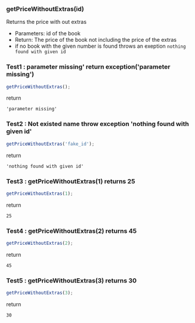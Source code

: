 ### **getPriceWithoutExtras(id)**

Returns the price with out extras

  - Parameters: id of the book
  - Return: The price of the book not including the price of the extras
  - if no book with the given number is found throws an exeption `nothing found with given id`



### Test1 : parameter missing' return  exception('parameter missing')

```js
getPriceWithoutExtras();
```
return 
```
'parameter missing'
```

### Test2 :  Not existed name throw exception 'nothing found with given id'

```js
getPriceWithoutExtras('fake_id');
```
return 
```
'nothing found with given id'
```

### Test3 :  getPriceWithoutExtras(1) returns 25

```js
getPriceWithoutExtras(1);
```
return 
```
25
```

### Test4 :  getPriceWithoutExtras(2) returns 45

```js
getPriceWithoutExtras(2);
```
return 
```
45
```

### Test5 :  getPriceWithoutExtras(3) returns 30

```js
getPriceWithoutExtras(3);
```
return 
```
30
```


